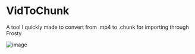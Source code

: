 # VidToChunk
A tool I quickly made to convert from .mp4 to .chunk for importing through Frosty

![image](https://i.imgur.com/Fpibo9G.png)
